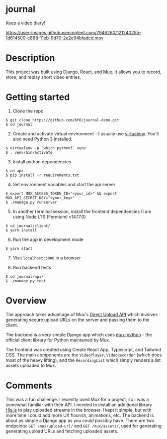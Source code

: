 # journal
Keep a video diary!

https://user-images.githubusercontent.com/7946260/121240255-1d614500-c868-11eb-9d70-2e2e94bfadcd.mov


# Description

This project was built using Django, React, and [Mux](https://docs.mux.com/api-reference/video). It allows you to record, store, and replay short video entries.

# Getting started

1. Clone the repo

```
$ git clone https://github.com/bf6/journal-demo.git
$ cd journal
```

2. Create and activate virtual environment - I usually use [virtualenv](https://pypi.org/project/virtualenv/). You'll also need Python 3 installed.
```
$ virtualenv -p `which python3` venv
$ . venv/bin/activate
```

3. Install python dependencies
```
$ cd api
$ pip install -r requirements.txt
```

4. Set environment variables and start the api server
```
$ export MUX_ACCESS_TOKEN_ID="<your_id>" && export MUX_API_SECRET_KEY="<your_key>"
$ ./manage.py runserver
```

5. In another terminal session, install the frontend dependencies (I am using Node LTS (Fermium) v14.17.0)
```
$ cd journal/client/
$ yarn install
```

6. Run the app in development mode
```
$ yarn start
```

7. Visit `localhost:3000` in a browser

8. Run backend tests
```
$ cd journal/api/
$ ./manage.py test
```

# Overview

The approach takes advantage of Mux's [Direct Upload API](https://docs.mux.com/guides/video/upload-files-directly) which involves generating secure upload URLs on the server and passing them to the client.

The backend is a very simple Django app which uses [mux-python](https://github.com/muxinc/mux-python) - the official client library for Python maintained by Mux.

The frontend was created using Create React App, Typescript, and Tailwind CSS. The main components are the `VideoPlayer`, `VideoRecorder` (which does most of the heavy lifting), and the `RecordingList` which simply renders a list assets uploaded to Mux.

# Comments

This was a fun challenge. I recently used Mux for a project, so I was a somewhat familiar with their API. I needed to install an additional library [Hls.js](https://github.com/video-dev/hls.js/) to play uploaded streams in the browser. I kept it simple, but with more time I could add more UX flourish, animations, etc. The backend is about as simple a Django app as you could possibly have. There are two endpoints: `GET /mux/upload-url/` and `GET /mux/assets/`, used for generating generating upload URLs and fetching uploaded assets.
